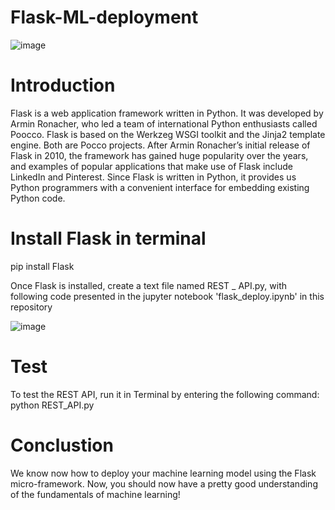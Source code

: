 # Flask-ML-deployment
![image](https://user-images.githubusercontent.com/53411455/144684562-f7d4d5bc-57ea-4237-861c-a36dd2eb4bbf.png)

# Introduction
 
Flask is a web application framework written in Python. It was developed by Armin Ronacher, who led a team of international Python enthusiasts called Poocco. Flask is based on the Werkzeg WSGI toolkit and the Jinja2 template engine. Both are Pocco projects.
After Armin Ronacher’s initial release of Flask in 2010, the framework has gained huge popularity over the years, and examples of popular applications that make use of Flask include LinkedIn and Pinterest. Since Flask is written in Python, it provides us Python programmers with a convenient interface for embedding existing Python code.

# Install Flask in terminal
pip install Flask

Once Flask is installed, create a text file named REST _ API.py,  with following code presented in the jupyter notebook 'flask_deploy.ipynb' in this repository

![image](https://user-images.githubusercontent.com/53411455/144684578-933d489f-5724-4e9a-b22a-c1629966de3d.png)


# Test

To test the REST API, run it in Terminal by entering the following command:
python REST_API.py

# Conclustion

We know now how to deploy your machine learning model using the Flask micro-framework.  Now, you should now have a pretty good understanding of the fundamentals of machine learning!
